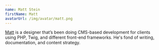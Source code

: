 ```yaml
---
name: Matt Stein
firstName: Matt
avatarUrl: /img/avatar/matt.png
---
```


[Matt](https://github.com/mattstein) is a designer that’s been doing CMS-based development for clients using PHP, Twig, and different front-end frameworks. He's fond of writing, documentation, and content strategy.
